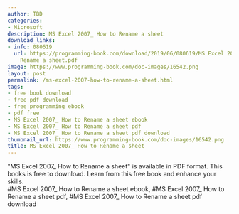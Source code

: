 ```yaml
---
author: TBD
categories:
- Microsoft
description: MS Excel 2007_ How to Rename a sheet
download_links:
- info: 080619
  url: https://programming-book.com/download/2019/06/080619/MS Excel 2007_ How to
    Rename a sheet.pdf
image: https://www.programming-book.com/doc-images/16542.png
layout: post
permalink: /ms-excel-2007-how-to-rename-a-sheet.html
tags:
- free book download
- free pdf download
- free programming ebook
- pdf free
- MS Excel 2007_ How to Rename a sheet ebook
- MS Excel 2007_ How to Rename a sheet pdf
- MS Excel 2007_ How to Rename a sheet pdf download
thumbnail_url: https://www.programming-book.com/doc-images/16542.png
title: MS Excel 2007_ How to Rename a sheet
---
```


 
<div class="item-desc text-justify">
  "MS Excel 2007_ How to Rename a sheet" is available in PDF format. This books is free to download. Learn from this free book and enhance your skills.
  <br>
  #MS Excel 2007_ How to Rename a sheet ebook, #MS Excel 2007_ How to Rename a sheet pdf, #MS Excel 2007_ How to Rename a sheet pdf download
</div>